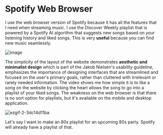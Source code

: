 # Spotify Web Browser
I use the web browser version of Spotify because it has all the features that I need when streaming music. I use the Discover Weekly playlist that is powered by a Spotify AI algorithm that suggests new songs based on your listening history and liked songs. This is very **useful** because you can find new music seamlessly.


![image](https://user-images.githubusercontent.com/98926315/220244663-72330e30-085b-4f49-a0f5-0f8687ee3328.png)

The simplicity of the layout of the website demonstrates **aesthetic and minimalist design** which is part of the Jakob Nielsen's usability guideline, emphasizes the importance of designing  interfaces that are streamlined and focused on the user's primary goals, rather than cluttered with irrelevant or rarely needed information. The video shows me how simple it is to like a song on the website by clicking the heart allows the song to go into a playlist of your liked songs. The weakness on the web browser is that there is no sort option for playlists, but it's available on the mobile and desktop application. 

![ezgif-2-3dc14d11ba](https://user-images.githubusercontent.com/98926315/220248270-760b55a7-5bd9-4439-9042-756e6f760889.gif)

Let's say I want to make an 80s playlist for an upcoming 80s party. Spotify will already have a playlist of that.

